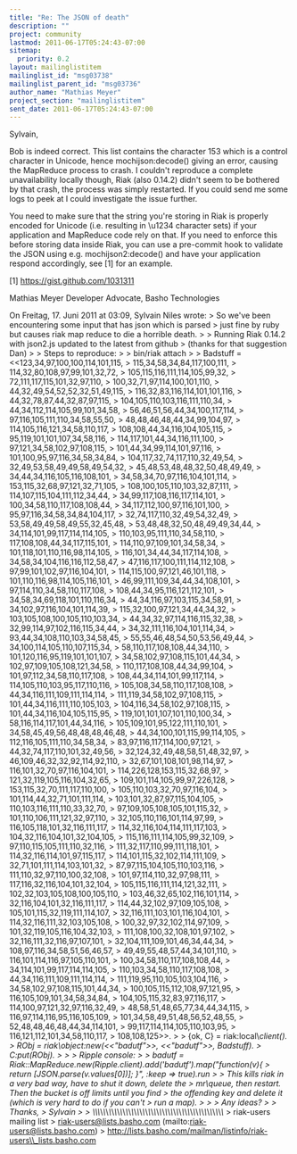 ```yaml
---
title: "Re: The JSON of death"
description: ""
project: community
lastmod: 2011-06-17T05:24:43-07:00
sitemap:
  priority: 0.2
layout: mailinglistitem
mailinglist_id: "msg03738"
mailinglist_parent_id: "msg03736"
author_name: "Mathias Meyer"
project_section: "mailinglistitem"
sent_date: 2011-06-17T05:24:43-07:00
---
```



Sylvain,

Bob is indeed correct. This list contains the character 153 which is a control 
character in Unicode, hence mochijson:decode() giving an error, causing the 
MapReduce process to crash. I couldn't reproduce a complete unavailability 
locally though, Riak (also 0.14.2) didn't seem to be bothered by that crash, 
the process was simply restarted. If you could send me some logs to peek at I 
could investigate the issue further.

You need to make sure that the string you're storing in Riak is properly 
encoded for Unicode (i.e. resulting in \\u1234 character sets) if your 
application and MapReduce code rely on that. If you need to enforce this before 
storing data inside Riak, you can use a pre-commit hook to validate the JSON 
using e.g. mochijson2:decode() and have your application respond accordingly, 
see [1] for an example.

[1] https://gist.github.com/1031311

Mathias Meyer
Developer Advocate, Basho Technologies

On Freitag, 17. Juni 2011 at 03:09, Sylvain Niles wrote:
&gt; So we've been encountering some input that has json which is parsed
&gt; just fine by ruby but causes riak map reduce to die a horrible death.
&gt; 
&gt; Running Riak 0.14.2 with json2.js updated to the latest from github
&gt; (thanks for that suggestion Dan)
&gt; 
&gt; Steps to reproduce:
&gt; 
&gt; bin/riak attach
&gt; 
&gt; Badstuff = &lt;&lt;123,34,97,100,100,114,101,115,
&gt; 115,34,58,34,84,117,100,111,
&gt; 114,32,80,108,97,99,101,32,72,
&gt; 105,115,116,111,114,105,99,32,
&gt; 72,111,117,115,101,32,97,110,
&gt; 100,32,71,97,114,100,101,110,
&gt; 44,32,49,54,52,52,32,51,49,115,
&gt; 116,32,83,116,114,101,101,116,
&gt; 44,32,78,87,44,32,87,97,115,
&gt; 104,105,110,103,116,111,110,34,
&gt; 44,34,112,114,105,99,101,34,58,
&gt; 56,46,51,56,44,34,100,117,114,
&gt; 97,116,105,111,110,34,58,55,50,
&gt; 48,48,46,48,44,34,99,104,97,
&gt; 114,105,116,121,34,58,110,117,
&gt; 108,108,44,34,116,104,105,115,
&gt; 95,119,101,101,107,34,58,116,
&gt; 114,117,101,44,34,116,111,100,
&gt; 97,121,34,58,102,97,108,115,
&gt; 101,44,34,99,114,101,97,116,
&gt; 101,100,95,97,116,34,58,34,84,
&gt; 104,117,32,74,117,110,32,49,54,
&gt; 32,49,53,58,49,49,58,49,54,32,
&gt; 45,48,53,48,48,32,50,48,49,49,
&gt; 34,44,34,116,105,116,108,101,
&gt; 34,58,34,70,97,116,104,101,114,
&gt; 153,115,32,68,97,121,32,71,105,
&gt; 108,100,105,110,103,32,87,111,
&gt; 114,107,115,104,111,112,34,44,
&gt; 34,99,117,108,116,117,114,101,
&gt; 100,34,58,110,117,108,108,44,
&gt; 34,117,112,100,97,116,101,100,
&gt; 95,97,116,34,58,34,84,104,117,
&gt; 32,74,117,110,32,49,54,32,49,
&gt; 53,58,49,49,58,49,55,32,45,48,
&gt; 53,48,48,32,50,48,49,49,34,44,
&gt; 34,114,101,99,117,114,114,105,
&gt; 110,103,95,111,110,34,58,110,
&gt; 117,108,108,44,34,117,115,101,
&gt; 114,110,97,109,101,34,58,34,
&gt; 101,118,101,110,116,98,114,105,
&gt; 116,101,34,44,34,117,114,108,
&gt; 34,58,34,104,116,116,112,58,47,
&gt; 47,116,117,100,111,114,112,108,
&gt; 97,99,101,102,97,116,104,101,
&gt; 114,115,100,97,121,46,101,118,
&gt; 101,110,116,98,114,105,116,101,
&gt; 46,99,111,109,34,44,34,108,101,
&gt; 97,114,110,34,58,110,117,108,
&gt; 108,44,34,95,116,121,112,101,
&gt; 34,58,34,69,118,101,110,116,34,
&gt; 44,34,116,97,103,115,34,58,91,
&gt; 34,102,97,116,104,101,114,39,
&gt; 115,32,100,97,121,34,44,34,32,
&gt; 103,105,108,100,105,110,103,34,
&gt; 44,34,32,97,114,116,115,32,38,
&gt; 32,99,114,97,102,116,115,34,44,
&gt; 34,32,111,116,104,101,114,34,
&gt; 93,44,34,108,110,103,34,58,45,
&gt; 55,55,46,48,54,50,53,56,49,44,
&gt; 34,100,114,105,110,107,115,34,
&gt; 58,110,117,108,108,44,34,110,
&gt; 101,120,116,95,119,101,101,107,
&gt; 34,58,102,97,108,115,101,44,34,
&gt; 102,97,109,105,108,121,34,58,
&gt; 110,117,108,108,44,34,99,104,
&gt; 101,97,112,34,58,110,117,108,
&gt; 108,44,34,114,101,99,117,114,
&gt; 114,105,110,103,95,117,110,116,
&gt; 105,108,34,58,110,117,108,108,
&gt; 44,34,116,111,109,111,114,114,
&gt; 111,119,34,58,102,97,108,115,
&gt; 101,44,34,116,111,110,105,103,
&gt; 104,116,34,58,102,97,108,115,
&gt; 101,44,34,116,104,105,115,95,
&gt; 119,101,101,107,101,110,100,34,
&gt; 58,116,114,117,101,44,34,116,
&gt; 105,109,101,95,122,111,110,101,
&gt; 34,58,45,49,56,48,48,48,46,48,
&gt; 44,34,100,101,115,99,114,105,
&gt; 112,116,105,111,110,34,58,34,
&gt; 83,97,116,117,114,100,97,121,
&gt; 44,32,74,117,110,101,32,49,56,
&gt; 32,124,32,49,48,58,51,48,32,97,
&gt; 46,109,46,32,32,92,114,92,110,
&gt; 32,67,101,108,101,98,114,97,
&gt; 116,101,32,70,97,116,104,101,
&gt; 114,226,128,153,115,32,68,97,
&gt; 121,32,119,105,116,104,32,65,
&gt; 109,101,114,105,99,97,226,128,
&gt; 153,115,32,70,111,117,110,100,
&gt; 105,110,103,32,70,97,116,104,
&gt; 101,114,44,32,71,101,111,114,
&gt; 103,101,32,87,97,115,104,105,
&gt; 110,103,116,111,110,33,32,70,
&gt; 97,109,105,108,105,101,115,32,
&gt; 101,110,106,111,121,32,97,110,
&gt; 32,105,110,116,101,114,97,99,
&gt; 116,105,118,101,32,116,111,117,
&gt; 114,32,116,104,114,111,117,103,
&gt; 104,32,116,104,101,32,104,105,
&gt; 115,116,111,114,105,99,32,109,
&gt; 97,110,115,105,111,110,32,116,
&gt; 111,32,117,110,99,111,118,101,
&gt; 114,32,116,114,101,97,115,117,
&gt; 114,101,115,32,102,114,111,109,
&gt; 32,71,101,111,114,103,101,32,
&gt; 87,97,115,104,105,110,103,116,
&gt; 111,110,32,97,110,100,32,108,
&gt; 101,97,114,110,32,97,98,111,
&gt; 117,116,32,116,104,101,32,104,
&gt; 105,115,116,111,114,121,32,111,
&gt; 102,32,103,105,108,100,105,110,
&gt; 103,46,32,65,102,116,101,114,
&gt; 32,116,104,101,32,116,111,117,
&gt; 114,44,32,102,97,109,105,108,
&gt; 105,101,115,32,119,111,114,107,
&gt; 32,116,111,103,101,116,104,101,
&gt; 114,32,116,111,32,103,105,108,
&gt; 100,32,97,32,102,114,97,109,
&gt; 101,32,119,105,116,104,32,103,
&gt; 111,108,100,32,108,101,97,102,
&gt; 32,116,111,32,116,97,107,101,
&gt; 32,104,111,109,101,46,34,44,34,
&gt; 108,97,116,34,58,51,56,46,57,
&gt; 49,49,55,48,57,44,34,101,110,
&gt; 116,101,114,116,97,105,110,101,
&gt; 100,34,58,110,117,108,108,44,
&gt; 34,114,101,99,117,114,114,105,
&gt; 110,103,34,58,110,117,108,108,
&gt; 44,34,116,111,109,111,114,114,
&gt; 111,119,95,110,105,103,104,116,
&gt; 34,58,102,97,108,115,101,44,34,
&gt; 100,105,115,112,108,97,121,95,
&gt; 116,105,109,101,34,58,34,84,
&gt; 104,105,115,32,83,97,116,117,
&gt; 114,100,97,121,32,97,116,32,49,
&gt; 48,58,51,48,65,77,34,44,34,115,
&gt; 116,97,114,116,95,116,105,109,
&gt; 101,34,58,49,51,48,56,52,48,55,
&gt; 52,48,48,46,48,44,34,114,101,
&gt; 99,117,114,114,105,110,103,95,
&gt; 116,121,112,101,34,58,110,117,
&gt; 108,108,125&gt;&gt;.
&gt; 
&gt; {ok, C} = riak:local\\_client().
&gt; RObj = riak\\_object:new(&lt;&lt;"badutf"&gt;&gt;, &lt;&lt;"badutf"&gt;&gt;, Badstuff).
&gt; C:put(RObj).
&gt; 
&gt; 
&gt; Ripple console:
&gt; 
&gt; badutf = Riak::MapReduce.new(Ripple.client).add('badutf').map("function(v){
&gt; return [JSON.parse(v.values[0])]; }", :keep =&gt; true).run
&gt; 
&gt; This kills riak in a very bad way, have to shut it down, delete the
&gt; mr\\_queue, then restart. Then the bucket is off limits until you find
&gt; the offending key and delete it (which is very hard to do if you can't
&gt; run a map).
&gt; 
&gt; 
&gt; Any ideas?
&gt; 
&gt; Thanks,
&gt; Sylvain
&gt; 
&gt; \\_\\_\\_\\_\\_\\_\\_\\_\\_\\_\\_\\_\\_\\_\\_\\_\\_\\_\\_\\_\\_\\_\\_\\_\\_\\_\\_\\_\\_\\_\\_\\_\\_\\_\\_\\_\\_\\_\\_\\_\\_\\_\\_\\_\\_\\_\\_
&gt; riak-users mailing list
&gt; riak-users@lists.basho.com (mailto:riak-users@lists.basho.com)
&gt; http://lists.basho.com/mailman/listinfo/riak-users\\_lists.basho.com


